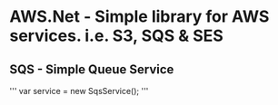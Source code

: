 AWS.Net - Simple library for AWS services. i.e. S3, SQS & SES
==============================================================

SQS - Simple Queue Service 
--------------------------
'''
  var service = new SqsService<Customer>();
'''
